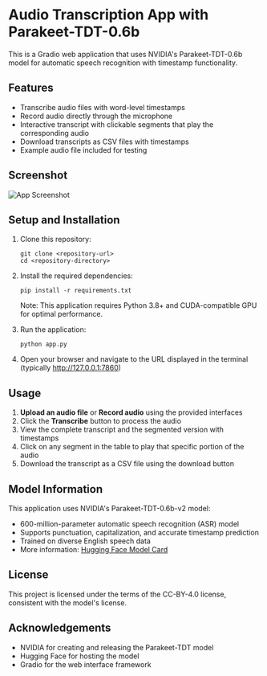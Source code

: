 # Audio Transcription App with Parakeet-TDT-0.6b

This is a Gradio web application that uses NVIDIA's Parakeet-TDT-0.6b model for automatic speech recognition with timestamp functionality.

## Features

- Transcribe audio files with word-level timestamps
- Record audio directly through the microphone
- Interactive transcript with clickable segments that play the corresponding audio
- Download transcripts as CSV files with timestamps
- Example audio file included for testing

## Screenshot

![App Screenshot](https://i.imgur.com/yourimageurl.png)

## Setup and Installation

1. Clone this repository:
   ```
   git clone <repository-url>
   cd <repository-directory>
   ```

2. Install the required dependencies:
   ```
   pip install -r requirements.txt
   ```

   Note: This application requires Python 3.8+ and CUDA-compatible GPU for optimal performance.

3. Run the application:
   ```
   python app.py
   ```

4. Open your browser and navigate to the URL displayed in the terminal (typically http://127.0.0.1:7860)

## Usage

1. **Upload an audio file** or **Record audio** using the provided interfaces
2. Click the **Transcribe** button to process the audio
3. View the complete transcript and the segmented version with timestamps
4. Click on any segment in the table to play that specific portion of the audio
5. Download the transcript as a CSV file using the download button

## Model Information

This application uses NVIDIA's Parakeet-TDT-0.6b-v2 model:
- 600-million-parameter automatic speech recognition (ASR) model
- Supports punctuation, capitalization, and accurate timestamp prediction
- Trained on diverse English speech data
- More information: [Hugging Face Model Card](https://huggingface.co/nvidia/parakeet-tdt-0.6b-v2)

## License

This project is licensed under the terms of the CC-BY-4.0 license, consistent with the model's license.

## Acknowledgements

- NVIDIA for creating and releasing the Parakeet-TDT model
- Hugging Face for hosting the model
- Gradio for the web interface framework 